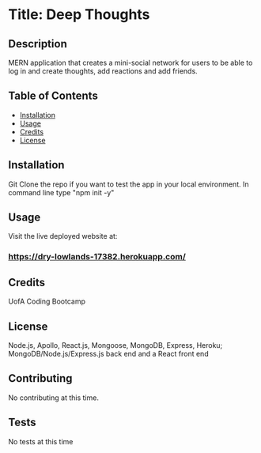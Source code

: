 # Title: Deep Thoughts
    
## Description 
MERN application that creates a mini-social network for users to be able to log in and create thoughts, add reactions and add friends.

## Table of Contents 
* [Installation](#installation)
* [Usage](#usage)
* [Credits](#credits)
* [License](#license)

## Installation 
Git Clone the repo if you want to test the app in your local environment. In command line type "npm init -y"

## Usage 
Visit the live deployed website at:

### https://dry-lowlands-17382.herokuapp.com/
    
## Credits 
UofA Coding Bootcamp

## License 
Node.js, Apollo, React.js, Mongoose, MongoDB, Express, Heroku; MongoDB/Node.js/Express.js back end and a React front end

## Contributing 
No contributing at this time.

## Tests 
No tests at this time